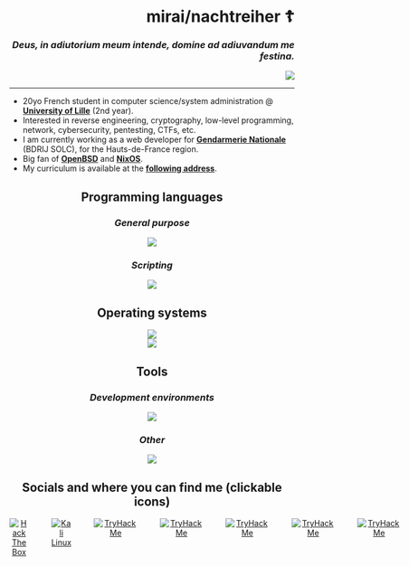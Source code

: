 <div align="right">
  <h1>mirai/nachtreiher ☦️</h1>
  <h3><i>Deus, in adiutorium meum intende, domine ad adiuvandum me festina.</i></h3>
  <img src="https://i.imgur.com/KxzOUcl.png">
</div>

<hr>

<ul>
  <li>20yo French student in computer science/system administration @ <b><a href="https://www.univ-lille.fr/">University of Lille</a></b> (2nd year).</li>
  <li>Interested in reverse engineering, cryptography, low-level programming, network, cybersecurity, pentesting, CTFs, etc.</li>
  <li>I am currently working as a web developer for <b><a href="https://www.gendarmerie.interieur.gouv.fr/">Gendarmerie Nationale</a></b> (BDRIJ SOLC), for the Hauts-de-France region.</li>
  <li>Big fan of <b><a href="https://www.openbsd.org/">OpenBSD</a></b> and <b><a href="https://nixos.org/">NixOS</a></b>.</li>
  <li>My curriculum is available at the <b><a href="https://nachtreiher.vercel.app/">following address</a></b>.</li>
</ul>

<div align="center">
  <h2>Programming languages</h2>
    <h3><i>General purpose</i></h3>
      <img src="https://go-skill-icons.vercel.app/api/icons?i=c,python,assembly,php,go,cpp&theme=dark">
    <h3><i>Scripting</i></h3>
      <img src="https://go-skill-icons.vercel.app/api/icons?i=bash,terminal,powershell&theme=dark">

  <h2>Operating systems</h2>
    <img src="https://go-skill-icons.vercel.app/api/icons?i=linux,windows,bsd,apple,plan9&theme=dark">
    <br>
    <img src="https://go-skill-icons.vercel.app/api/icons?i=debian,kali,nixos,wsl&theme=dark">

  <h2>Tools</h2>
    <h3><i>Development environments</i></h3>
      <img src="https://go-skill-icons.vercel.app/api/icons?i=clion,pycharm,visualstudio,neovim,emacs&theme=dark">
    <h3><i>Other</i></h3>
      <img src="https://go-skill-icons.vercel.app/api/icons?i=docker,kubernetes,obsidian,wireshark,git,tmux,vmwareworkstation,nginx,terraform,ansible&theme=dark&perline=5">

<h2>Socials and where you can find me (clickable icons)</h2>
<div style="display: flex; gap: 40px;">
  <a href="https://x.com/xorheap" target="_blank">
    <img src="https://go-skill-icons.vercel.app/api/icons?i=x&theme=dark" alt="Hack The Box">
  </a>
  <a href="https://www.youtube.com/@heapcorruption" target="_blank">
    <img src="https://go-skill-icons.vercel.app/api/icons?i=youtube&theme=dark" alt="Kali Linux">
  </a>
  <a href="https://discord.com/users/610446293482864670" target="_blank">
    <img src="https://go-skill-icons.vercel.app/api/icons?i=discord&theme=dark" alt="TryHackMe">
  </a>
  <a href="https://linkedin.com/in/matissedekeiser" target="_blank">
    <img src="https://go-skill-icons.vercel.app/api/icons?i=linkedin&theme=dark" alt="TryHackMe">
  </a>
  <a href="mailto:matisse.dekeiser@gmail.com" target="_blank">
    <img src="https://go-skill-icons.vercel.app/api/icons?i=gmail&theme=dark" alt="TryHackMe">
  </a>
  <a href="https://infosec.exchange/@mirai" target="_blank">
    <img src="https://go-skill-icons.vercel.app/api/icons?i=mastodon&theme=dark" alt="TryHackMe">
  </a>
  <a href="https://tryhackme.com/p/nachtreiher" target="_blank">
    <img src="https://go-skill-icons.vercel.app/api/icons?i=tryhackme&theme=dark" alt="TryHackMe">
  </a>
</div>

</div>
